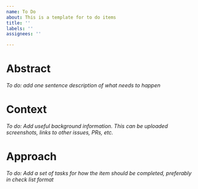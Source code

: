 ```yaml
---
name: To Do
about: This is a template for to do items
title: ''
labels: ''
assignees: ''

---
```


# Abstract
_To do: add one sentence description of what needs to happen_

# Context
_To do: Add useful background information. This can be uploaded screenshots, links to other issues, PRs, etc._

# Approach
_To do: Add a set of tasks for how the item should be completed, preferably in check list format_
